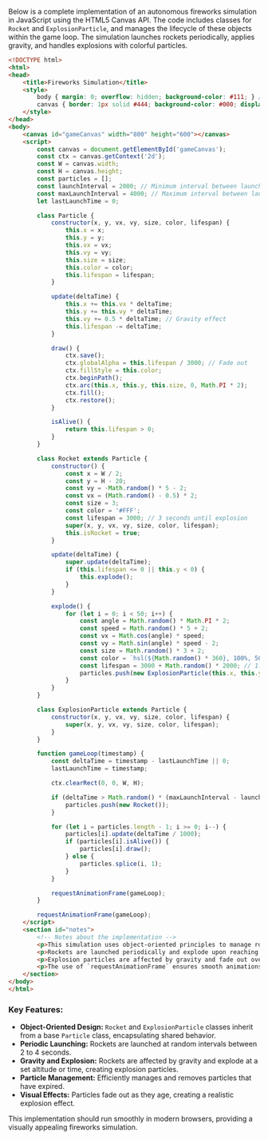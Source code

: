 Below is a complete implementation of an autonomous fireworks simulation in JavaScript using the HTML5 Canvas API. The code includes classes for `Rocket` and `ExplosionParticle`, and manages the lifecycle of these objects within the game loop. The simulation launches rockets periodically, applies gravity, and handles explosions with colorful particles.

```html
<!DOCTYPE html>
<html>
<head>
    <title>Fireworks Simulation</title>
    <style>
        body { margin: 0; overflow: hidden; background-color: #111; } /* Dark background suggested */
        canvas { border: 1px solid #444; background-color: #000; display: block; margin: 20px auto; } /* Dark canvas bg */
    </style>
</head>
<body>
    <canvas id="gameCanvas" width="800" height="600"></canvas>
    <script>
        const canvas = document.getElementById('gameCanvas');
        const ctx = canvas.getContext('2d');
        const W = canvas.width;
        const H = canvas.height;
        const particles = [];
        const launchInterval = 2000; // Minimum interval between launches
        const maxLaunchInterval = 4000; // Maximum interval between launches
        let lastLaunchTime = 0;

        class Particle {
            constructor(x, y, vx, vy, size, color, lifespan) {
                this.x = x;
                this.y = y;
                this.vx = vx;
                this.vy = vy;
                this.size = size;
                this.color = color;
                this.lifespan = lifespan;
            }

            update(deltaTime) {
                this.x += this.vx * deltaTime;
                this.y += this.vy * deltaTime;
                this.vy += 0.5 * deltaTime; // Gravity effect
                this.lifespan -= deltaTime;
            }

            draw() {
                ctx.save();
                ctx.globalAlpha = this.lifespan / 3000; // Fade out
                ctx.fillStyle = this.color;
                ctx.beginPath();
                ctx.arc(this.x, this.y, this.size, 0, Math.PI * 2);
                ctx.fill();
                ctx.restore();
            }

            isAlive() {
                return this.lifespan > 0;
            }
        }

        class Rocket extends Particle {
            constructor() {
                const x = W / 2;
                const y = H - 20;
                const vy = -Math.random() * 5 - 2;
                const vx = (Math.random() - 0.5) * 2;
                const size = 3;
                const color = '#FFF';
                const lifespan = 3000; // 3 seconds until explosion
                super(x, y, vx, vy, size, color, lifespan);
                this.isRocket = true;
            }

            update(deltaTime) {
                super.update(deltaTime);
                if (this.lifespan <= 0 || this.y < 0) {
                    this.explode();
                }
            }

            explode() {
                for (let i = 0; i < 50; i++) {
                    const angle = Math.random() * Math.PI * 2;
                    const speed = Math.random() * 5 + 2;
                    const vx = Math.cos(angle) * speed;
                    const vy = Math.sin(angle) * speed - 2;
                    const size = Math.random() * 3 + 2;
                    const color = `hsl(${Math.random() * 360}, 100%, 50%)`;
                    const lifespan = 3000 + Math.random() * 2000; // 1.5 to 3.5 seconds
                    particles.push(new ExplosionParticle(this.x, this.y, vx, vy, size, color, lifespan));
                }
            }
        }

        class ExplosionParticle extends Particle {
            constructor(x, y, vx, vy, size, color, lifespan) {
                super(x, y, vx, vy, size, color, lifespan);
            }
        }

        function gameLoop(timestamp) {
            const deltaTime = timestamp - lastLaunchTime || 0;
            lastLaunchTime = timestamp;

            ctx.clearRect(0, 0, W, H);

            if (deltaTime > Math.random() * (maxLaunchInterval - launchInterval) + launchInterval) {
                particles.push(new Rocket());
            }

            for (let i = particles.length - 1; i >= 0; i--) {
                particles[i].update(deltaTime / 1000);
                if (particles[i].isAlive()) {
                    particles[i].draw();
                } else {
                    particles.splice(i, 1);
                }
            }

            requestAnimationFrame(gameLoop);
        }

        requestAnimationFrame(gameLoop);
    </script>
    <section id="notes">
        <!-- Notes about the implementation -->
        <p>This simulation uses object-oriented principles to manage rockets and explosion particles.</p>
        <p>Rockets are launched periodically and explode upon reaching a certain lifespan or altitude.</p>
        <p>Explosion particles are affected by gravity and fade out over time.</p>
        <p>The use of `requestAnimationFrame` ensures smooth animations and efficient rendering.</p>
    </section>
</body>
</html>
```

### Key Features:
- **Object-Oriented Design:** `Rocket` and `ExplosionParticle` classes inherit from a base `Particle` class, encapsulating shared behavior.
- **Periodic Launching:** Rockets are launched at random intervals between 2 to 4 seconds.
- **Gravity and Explosion:** Rockets are affected by gravity and explode at a set altitude or time, creating explosion particles.
- **Particle Management:** Efficiently manages and removes particles that have expired.
- **Visual Effects:** Particles fade out as they age, creating a realistic explosion effect.

This implementation should run smoothly in modern browsers, providing a visually appealing fireworks simulation.

<!-- Benchmark Info -->
<!-- Backend: llamacpp -->
<!-- Model: phi-4-Q8_0.gguf -->
<!-- Prompt: fireworks.md -->
<!-- Generation Time: 79.97s -->
<!-- Fallback Used: False -->
